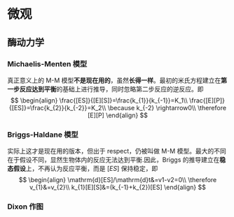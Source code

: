 # 微观
## 酶动力学
### Michaelis-Menten 模型
真正意义上的 M-M 模型**不是现在用的**，虽然**长得一样**。最初的米氏方程建立在**第一步反应达到平衡**的基础上进行推导，同时忽略第二步反应的逆反应。即
$$
\begin{align}
\frac{[ES]}{[E][S]}=\frac{k_{1}}{k_{-1}}=K_1\\
\frac{[E][P]}{[ES]}=\frac{k_{2}}{k_{-2}}=K_2\\
\because k_{-2} \rightarrow0\\
\therefore [E][P]
\end{align}
$$
### Briggs-Haldane 模型
实际上这才是现在用的版本，但出于 respect，仍被叫做 M-M 模型。最大的不同在于假设不同，显然生物体内的反应无法达到平衡.因此，Briggs 的推导建立在**稳态假设**上，不再认为反应平衡，而是 $[ES]$ 保持稳定，即 $$
\begin{align}
\mathrm{d}[ES]/\mathrm{d}t&=v1-v2=0\\
\therefore v_{1}&=v_{2}\\
k_{1}[E][S]&=(k_{-1}+k_{2})[ES]
\end{align}
$$
### Dixon 作图
